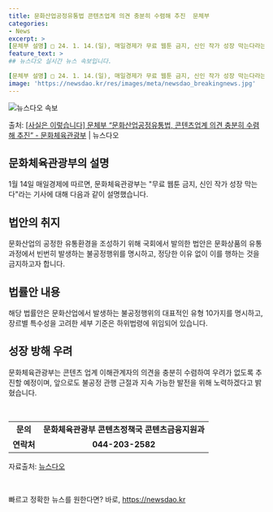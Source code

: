 ```yaml
---
title: 문화산업공정유통법 콘텐츠업계 의견 충분히 수렴해 추진  문체부
categories:
- News
excerpt: >
[문체부 설명] □ 24. 1. 14.(일), 매일경제가 무료 웹툰 금지, 신인 작가 성장 막는다라는 제목으…
feature_text: >
## 뉴스다오 실시간 뉴스 속보입니다.

[문체부 설명] □ 24. 1. 14.(일), 매일경제가 무료 웹툰 금지, 신인 작가 성장 막는다라는 제목으…
image: 'https://newsdao.kr/res/images/meta/newsdao_breakingnews.jpg'
---
```


![뉴스다오 속보](https://newsdao.kr/res/images/meta/newsdao_breakingnews.jpg)

<p>출처: <a href="https://newsdao.kr/3012" rel="dofollow">[사실은 이렇습니다] 문체부 “문화산업공정유통법, 콘텐츠업계 의견 충분히 수렴해 추진” - 문화체육관광부</a> | 뉴스다오</p>

<h2 data-ke-size="size26">문화체육관광부의 설명</h2>
<p data-ke-size="size16">1월 14일 매일경제에 따르면, 문화체육관광부는 "무료 웹툰 금지, 신인 작가 성장 막는다"라는 기사에 대해 다음과 같이 설명했습니다.</p>

<h2 data-ke-size="size21">법안의 취지</h2>
<p data-ke-size="size16">문화산업의 공정한 유통환경을 조성하기 위해 국회에서 발의한 법안은 문화상품의 유통과정에서 빈번히 발생하는 불공정행위를 명시하고, 정당한 이유 없이 이를 행하는 것을 금지하고자 합니다.</p>

<h2 data-ke-size="size21">법률안 내용</h2>
<p data-ke-size="size16">해당 법률안은 문화산업에서 발생하는 불공정행위의 대표적인 유형 10가지를 명시하고, 장르별 특수성을 고려한 세부 기준은 하위법령에 위임되어 있습니다.</p>

<h2 data-ke-size="size21">성장 방해 우려</h2>
<p data-ke-size="size16">문화체육관광부는 콘텐츠 업계 이해관계자의 의견을 충분히 수렴하여 우려가 없도록 추진할 예정이며, 앞으로도 불공정 관행 근절과 지속 가능한 발전을 위해 노력하겠다고 밝혔습니다.</p>
<p data-ke-size="size16">&nbsp;</p>
<table>
	<tbody>
		<tr>
			<td style="text-align: center; height: 17px;"><b>문의</b></td>
			<td style="text-align: center; height: 17px;"><b>문화체육관광부 콘텐츠정책국 콘텐츠금융지원과</b></td>
		</tr>
		<tr>
			<td style="text-align: center; height: 17px;"><b>연락처</b></td>
			<td style="text-align: center; height: 17px;"><b>044-203-2582</b></td>
		</tr>
	</tbody>
</table>
<p data-ke-size="size16">자료출처: <a href="https://newsdao.kr/3012">뉴스다오</a></p>
<p data-ke-size="size16">&nbsp;</p>
 

빠르고 정확한 뉴스를 원한다면? 바로, <a href="https://newsdao.kr" rel="dofollow">https://newsdao.kr</a>


    
